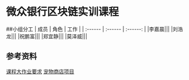# 微众银行区块链实训课程

##小组分工
| 成员 | 角色 | 工作 |
| :------ | :------ | :------: |
|李嘉晨|||
|刘浩龙|||
|祝鹏富|||
|郑宜静|||
|莫泽威|||

## 参考资料
[课程大作业要求](课程作业要求.pdf)
[宠物商店项目](宠物商店项目.doc)
